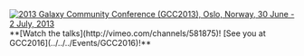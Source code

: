 <div class='center'><a href='/Events/GCC2013'><img src='/Images/Logos/GCC2013Logo400.png' alt='2013 Galaxy Community Conference (GCC2013), Oslo, Norway, 30 June - 2 July, 2013'  /></a>
<br />**[Watch the talks](http://vimeo.com/channels/581875)!  [See you at GCC2016](../../../Events/GCC2016)!**
</div>
